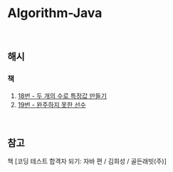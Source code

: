 # Algorithm-Java

<br/>

## 해시
### 책
1. [18번 - 두 개의 수로 특정값 만들기](https://github.com/HyoeunYoo/Algorithm-Java/blob/main/src/hash/Book_18.java)
2. [19번 - 완주하지 못한 선수](https://github.com/HyoeunYoo/Algorithm-Java/blob/main/src/hash/Book_19.java)

<br/>

## 참고
책 [코딩 테스트 합격자 되기: 자바 편 / 김희성 / 골든래빗(주)]
